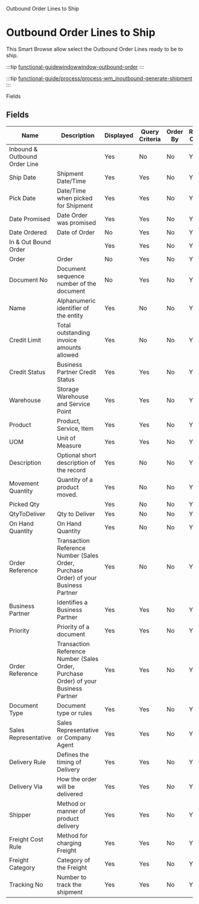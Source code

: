
Outbound Order Lines to Ship
# Outbound Order Lines to Ship


This Smart Browse allow select the Outbound Order Lines ready to be to ship.

:::tip
[functional-guidewindowwindow-outbound-order](functional-guidewindowwindow-outbound-order.md)
:::

:::tip
[functional-guide/process/process-wm_inoutbound-generate-shipment](functional-guide/process/process-wm_inoutbound-generate-shipment.md)
:::

Fields
## Fields




Name                          | Description                                                                         | Displayed | Query Criteria | Order By | Read Only | Mandatory
----------------------------- | ----------------------------------------------------------------------------------- | --------- | -------------- | -------- | --------- | ---------
Inbound & Outbound Order Line |                                                                                     | Yes       | No             | No       | Yes       | Yes      
Ship Date                     | Shipment Date/Time                                                                  | Yes       | Yes            | No       | Yes       | No       
Pick Date                     | Date/Time when picked for Shipment                                                  | Yes       | Yes            | No       | Yes       | No       
Date Promised                 | Date Order was promised                                                             | Yes       | Yes            | No       | Yes       | No       
Date Ordered                  | Date of Order                                                                       | No        | Yes            | No       | Yes       | No       
In & Out Bound Order          |                                                                                     | Yes       | Yes            | No       | Yes       | No       
Order                         | Order                                                                               | No        | Yes            | No       | Yes       | No       
Document No                   | Document sequence number of the document                                            | No        | Yes            | No       | Yes       | No       
Name                          | Alphanumeric identifier of the entity                                               | Yes       | No             | No       | Yes       | No       
Credit Limit                  | Total outstanding invoice amounts allowed                                           | Yes       | No             | No       | Yes       | No       
Credit Status                 | Business Partner Credit Status                                                      | Yes       | Yes            | No       | Yes       | No       
Warehouse                     | Storage Warehouse and Service Point                                                 | Yes       | Yes            | No       | Yes       | No       
Product                       | Product, Service, Item                                                              | Yes       | Yes            | No       | Yes       | No       
UOM                           | Unit of Measure                                                                     | Yes       | Yes            | No       | Yes       | No       
Description                   | Optional short description of the record                                            | Yes       | No             | No       | Yes       | No       
Movement Quantity             | Quantity of a product moved.                                                        | Yes       | No             | No       | Yes       | No       
Picked Qty                    |                                                                                     | Yes       | No             | No       | Yes       | No       
QtyToDeliver                  | Qty to Deliver                                                                      | Yes       | No             | No       | Yes       | No       
On Hand Quantity              | On Hand Quantity                                                                    | Yes       | No             | No       | Yes       | No       
Order Reference               | Transaction Reference Number (Sales Order, Purchase Order) of your Business Partner | Yes       | No             | No       | Yes       | No       
Business Partner              | Identifies a Business Partner                                                       | Yes       | Yes            | No       | Yes       | No       
Priority                      | Priority of a document                                                              | Yes       | Yes            | No       | Yes       | No       
Order Reference               | Transaction Reference Number (Sales Order, Purchase Order) of your Business Partner | Yes       | Yes            | No       | Yes       | No       
Document Type                 | Document type or rules                                                              | Yes       | Yes            | No       | Yes       | No       
Sales Representative          | Sales Representative or Company Agent                                               | Yes       | Yes            | No       | Yes       | No       
Delivery Rule                 | Defines the timing of Delivery                                                      | Yes       | Yes            | No       | Yes       | No       
Delivery Via                  | How the order will be delivered                                                     | Yes       | Yes            | No       | Yes       | No       
Shipper                       | Method or manner of product delivery                                                | Yes       | Yes            | No       | Yes       | No       
Freight Cost Rule             | Method for charging Freight                                                         | Yes       | Yes            | No       | Yes       | No       
Freight Category              | Category of the Freight                                                             | Yes       | Yes            | No       | Yes       | No       
Tracking No                   | Number to track the shipment                                                        | Yes       | Yes            | No       | Yes       | No       
